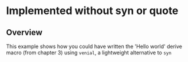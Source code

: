 # Implemented without syn or quote

## Overview

This example shows how you could have written the 'Hello world' derive macro (from chapter 3) using `venial`, a lightweight alternative to `syn`
